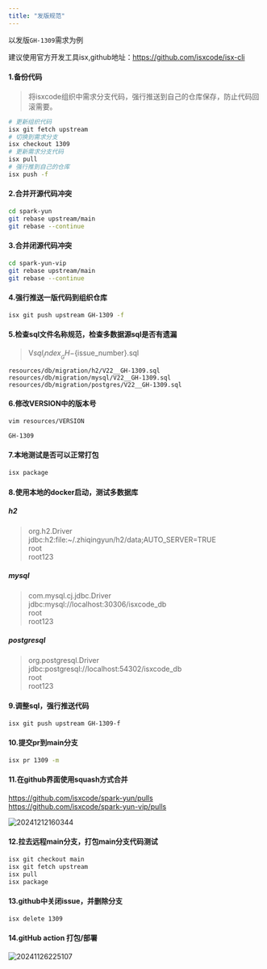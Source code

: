 ```yaml
---
title: "发版规范"
---
```


以发版`GH-1309`需求为例

建议使用官方开发工具isx,github地址：https://github.com/isxcode/isx-cli
	
#### 1.备份代码

> 将isxcode组织中需求分支代码，强行推送到自己的仓库保存，防止代码回滚需要。

```bash
# 更新组织代码
isx git fetch upstream
# 切换到需求分支
isx checkout 1309
# 更新需求分支代码
isx pull
# 强行推到自己的仓库
isx push -f
```

#### 2.合并开源代码冲突

```bash
cd spark-yun
git rebase upstream/main
git rebase --continue
```

#### 3.合并闭源代码冲突

```bash
cd spark-yun-vip
git rebase upstream/main
git rebase --continue
```

#### 4.强行推送一版代码到组织仓库

```bash
isx git push upstream GH-1309 -f
```

#### 5.检查sql文件名称规范，检查多数据源sql是否有遗漏

> V${sql_index}__GH-${issue_number}.sql

```wikitext
resources/db/migration/h2/V22__GH-1309.sql
resources/db/migration/mysql/V22__GH-1309.sql
resources/db/migration/postgres/V22__GH-1309.sql
```

#### 6.修改VERSION中的版本号

```bash
vim resources/VERSION

GH-1309
```

#### 7.本地测试是否可以正常打包

```bash
isx package
```

#### 8.使用本地的docker启动，测试多数据库

##### h2
> org.h2.Driver   
> jdbc:h2:file:~/.zhiqingyun/h2/data;AUTO_SERVER=TRUE   
> root   
> root123

##### mysql
> com.mysql.cj.jdbc.Driver  
> jdbc:mysql://localhost:30306/isxcode_db   
> root   
> root123  

##### postgresql
> org.postgresql.Driver  
> jdbc:postgresql://localhost:54302/isxcode_db   
> root   
> root123

#### 9.调整sql，强行推送代码

```bash
isx git push upstream GH-1309-f
```

#### 10.提交pr到main分支

```bash
isx pr 1309 -m
```

#### 11.在github界面使用squash方式合并

https://github.com/isxcode/spark-yun/pulls
https://github.com/isxcode/spark-yun-vip/pulls

![20241212160344](https://img.isxcode.com/picgo/20241212160344.png)

#### 12.拉去远程main分支，打包main分支代码测试

```bash
isx git checkout main
isx git fetch upstream
isx pull
isx package
```

#### 13.github中关闭issue，并删除分支

```bash
isx delete 1309
```

#### 14.gitHub action 打包/部署

![20241126225107](https://img.isxcode.com/picgo/20241126225107.png)

